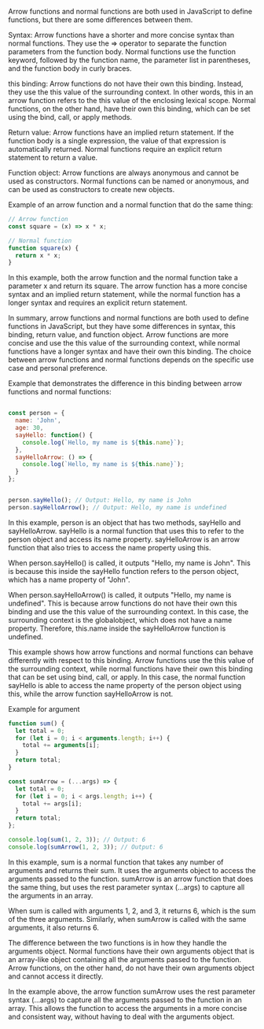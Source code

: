 Arrow functions and normal functions are both used in JavaScript to define functions, but there are some differences between them.

Syntax: Arrow functions have a shorter and more concise syntax than normal functions. They use the => operator to separate the function parameters from the function body. Normal functions use the function keyword, followed by the function name, the parameter list in parentheses, and the function body in curly braces.

this binding: Arrow functions do not have their own this binding. Instead, they use the this value of the surrounding context. In other words, this in an arrow function refers to the this value of the enclosing lexical scope. Normal functions, on the other hand, have their own this binding, which can be set using the bind, call, or apply methods.

Return value: Arrow functions have an implied return statement. If the function body is a single expression, the value of that expression is automatically returned. Normal functions require an explicit return statement to return a value.

Function object: Arrow functions are always anonymous and cannot be used as constructors. Normal functions can be named or anonymous, and can be used as constructors to create new objects.

Example of an arrow function and a normal function that do the same thing:

```javascript
// Arrow function
const square = (x) => x * x;

// Normal function
function square(x) {
  return x * x;
}

```

In this example, both the arrow function and the normal function take a parameter x and return its square. The arrow function has a more concise syntax and an implied return statement, while the normal function has a longer syntax and requires an explicit return statement.

In summary, arrow functions and normal functions are both used to define functions in JavaScript, but they have some differences in syntax, this binding, return value, and function object. Arrow functions are more concise and use the this value of the surrounding context, while normal functions have a longer syntax and have their own this binding. The choice between arrow functions and normal functions depends on the specific use case and personal preference.

Example that demonstrates the difference in this binding between arrow functions and normal functions:

```javascript

const person = {
  name: 'John',
  age: 30,
  sayHello: function() {
    console.log(`Hello, my name is ${this.name}`);
  },
  sayHelloArrow: () => {
    console.log(`Hello, my name is ${this.name}`);
  }
};


person.sayHello(); // Output: Hello, my name is John
person.sayHelloArrow(); // Output: Hello, my name is undefined
```

In this example, person is an object that has two methods, sayHello and sayHelloArrow. sayHello is a normal function that uses this to refer to the person object and access its name property. sayHelloArrow is an arrow function that also tries to access the name property using this.

When person.sayHello() is called, it outputs "Hello, my name is John". This is because this inside the sayHello function refers to the person object, which has a name property of "John".

When person.sayHelloArrow() is called, it outputs "Hello, my name is undefined". This is because arrow functions do not have their own this binding and use the this value of the surrounding context. In this case, the surrounding context is the globalobject, which does not have a name property. Therefore, this.name inside the sayHelloArrow function is undefined.

This example shows how arrow functions and normal functions can behave differently with respect to this binding. Arrow functions use the this value of the surrounding context, while normal functions have their own this binding that can be set using bind, call, or apply. In this case, the normal function sayHello is able to access the name property of the person object using this, while the arrow function sayHelloArrow is not.

Example for argument
```javascript
function sum() {
  let total = 0;
  for (let i = 0; i < arguments.length; i++) {
    total += arguments[i];
  }
  return total;
}

const sumArrow = (...args) => {
  let total = 0;
  for (let i = 0; i < args.length; i++) {
    total += args[i];
  }
  return total;
};

console.log(sum(1, 2, 3)); // Output: 6
console.log(sumArrow(1, 2, 3)); // Output: 6
```

In this example, sum is a normal function that takes any number of arguments and returns their sum. It uses the arguments object to access the arguments passed to the function. sumArrow is an arrow function that does the same thing, but uses the rest parameter syntax (...args) to capture all the arguments in an array.

When sum is called with arguments 1, 2, and 3, it returns 6, which is the sum of the three arguments. Similarly, when sumArrow is called with the same arguments, it also returns 6.

The difference between the two functions is in how they handle the arguments object. Normal functions have their own arguments object that is an array-like object containing all the arguments passed to the function. Arrow functions, on the other hand, do not have their own arguments object and cannot access it directly.

In the example above, the arrow function sumArrow uses the rest parameter syntax (...args) to capture all the arguments passed to the function in an array. This allows the function to access the arguments in a more concise and consistent way, without having to deal with the arguments object.